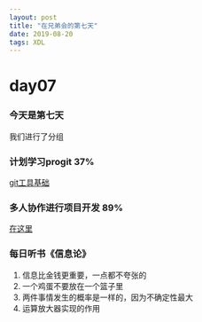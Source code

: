 ```yaml
---
layout: post
title: "在兄弟会的第七天"
date: 2019-08-20 
tags: XDL  
---
```



# day07

### 今天是第七天  
我们进行了分组    
### 计划学习progit  37%  
[git工具基础](https://victorfengming.github.io/2019/08/progit-note-first/)
### 多人协作进行项目开发  89%    
[在这里](https://victorfengming.github.io/2019/08/github-develop-process/)
### 每日听书《信息论》  
1. 信息比金钱更重要，一点都不夸张的  
2. 一个鸡蛋不要放在一个篮子里  
3. 两件事情发生的概率是一样的，因为不确定性最大  
4. 运算放大器实现的作用  

